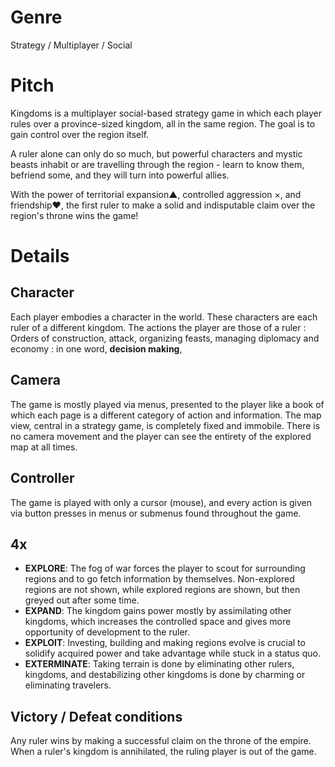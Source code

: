 <!-- TITLE: Realms -->
<!-- SUBTITLE: Realms Of Carnage -->

# Genre
Strategy / Multiplayer / Social
# Pitch
Kingdoms is a multiplayer social-based strategy game in which each player rules over a province-sized kingdom, all in the same region. The goal is to gain control over the region itself.

A ruler alone can only do so much, but powerful characters and mystic beasts inhabit or are travelling through the region - learn to know them, befriend some, and they will turn into powerful allies. 

With the power of territorial expansion▲, controlled aggression ×, and friendship♥, the first ruler to make a solid and indisputable claim over the region's throne wins the game!
# Details
## Character
Each player embodies a character in the world. These characters are each ruler of a different kingdom. 
The actions the player are those of a ruler : Orders of construction, attack, organizing feasts, managing diplomacy and economy : in one word, **decision making**,
## Camera
The game is mostly played via menus, presented to the player like a book of which each page is a different category of action and information.
The map view, central in a strategy game, is completely fixed and immobile. There is no camera movement and the player can see the entirety of the explored map at all times.
## Controller
The game is played with only a cursor (mouse), and every action is given via button presses in menus or submenus found throughout the game.
## 4x
* **EXPLORE**: The fog of war forces the player to scout for surrounding regions and to go fetch information by themselves. Non-explored regions are not shown, while explored regions are shown, but then greyed out after some time.
* **EXPAND**: The kingdom gains power mostly by assimilating other kingdoms, which increases the controlled space and gives more opportunity of development to the ruler.
* **EXPLOIT**: Investing, building and making regions evolve is crucial to solidify acquired power and take advantage while stuck in a status quo.
* **EXTERMINATE**: Taking terrain is done by eliminating other rulers, kingdoms, and destabilizing other kingdoms is done by charming or eliminating travelers.
## Victory / Defeat conditions
Any ruler wins by making a successful claim on the throne of the empire.
When a ruler's kingdom is annihilated, the ruling player is out of the game.